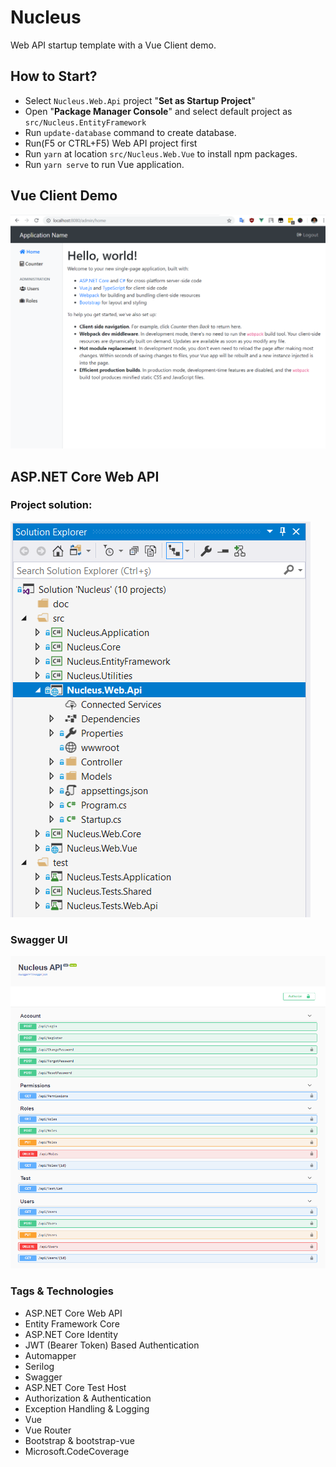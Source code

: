 # Nucleus

Web API startup template with a Vue Client demo.

## How to Start?

- Select `Nucleus.Web.Api` project "**Set as Startup Project**" 
- Open "**Package Manager Console**" and select default project as `src/Nucleus.EntityFramework`
- Run `update-database` command to create database.
- Run(F5 or CTRL+F5) Web API project first 
- Run `yarn` at location `src/Nucleus.Web.Vue` to install npm packages.
- Run `yarn serve` to run Vue application.

## Vue Client Demo

<img src="_images/vue-client.png" alt="Vue Client Demo" class="img-thumbnail" />

## ASP.NET Core Web API 

### Project solution:

<img src="_images/project-solution.png" alt="Project Solution" class="img-thumbnail" />

### Swagger UI

<img src="_images/swagger-ui.png" alt="Swagger UI" class="img-thumbnail" />

### Tags & Technologies

- ASP.NET Core Web API
- Entity Framework Core
- ASP.NET Core Identity
- JWT (Bearer Token) Based Authentication
- Automapper
- Serilog
- Swagger
- ASP.NET Core Test Host
- Authorization & Authentication
- Exception Handling & Logging
- Vue
- Vue Router
- Bootstrap & bootstrap-vue
- Microsoft.CodeCoverage
